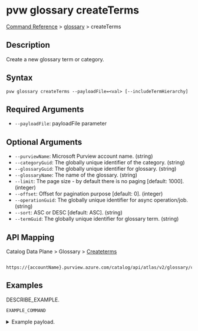 # pvw glossary createTerms
[Command Reference](../../../README.md#command-reference) > [glossary](./main.md) > createTerms

## Description
Create a new glossary term or category.

## Syntax
```
pvw glossary createTerms --payloadFile=<val> [--includeTermHierarchy]
```

## Required Arguments
- `--payloadFile`: payloadFile parameter

## Optional Arguments
- `--purviewName`: Microsoft Purview account name. (string)
- `--categoryGuid`: The globally unique identifier of the category. (string)
- `--glossaryGuid`: The globally unique identifier for glossary. (string)
- `--glossaryName`: The name of the glossary. (string)
- `--limit`: The page size - by default there is no paging [default: 1000]. (integer)
- `--offset`: Offset for pagination purpose [default: 0]. (integer)
- `--operationGuid`: The globally unique identifier for async operation/job. (string)
- `--sort`: ASC or DESC [default: ASC]. (string)
- `--termGuid`: The globally unique identifier for glossary term. (string)

## API Mapping
Catalog Data Plane > Glossary > [Createterms]()
```
 https://{accountName}.purview.azure.com/catalog/api/atlas/v2/glossary/createTerms
```

## Examples
DESCRIBE_EXAMPLE.
```powershell
EXAMPLE_COMMAND
```
<details><summary>Example payload.</summary>
<p>

```json
PASTE_JSON_HERE
```
</p>
</details>